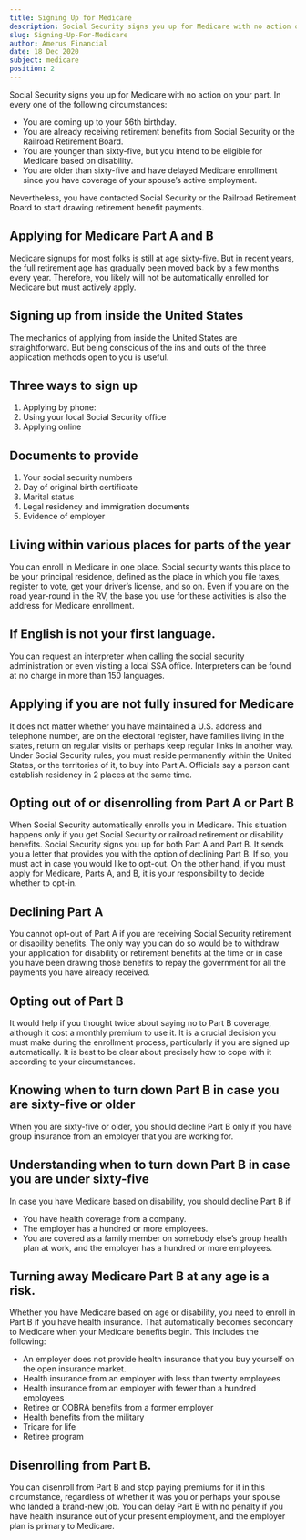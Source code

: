 ```yaml
---
title: Signing Up for Medicare
description: Social Security signs you up for Medicare with no action on your part. In every one of the following circumstances; You are coming up to...
slug: Signing-Up-For-Medicare
author: Amerus Financial
date: 18 Dec 2020
subject: medicare
position: 2
---
```


Social Security signs you up for Medicare with no action on your part. In every one of the following circumstances:

- You are coming up to your 56th birthday.
- You are already receiving retirement benefits from Social Security or the Railroad Retirement Board.
- You are younger than sixty-five, but you intend to be eligible for Medicare based on disability.
- You are older than sixty-five and have delayed Medicare enrollment since
  you have coverage of your spouse’s active employment.

Nevertheless, you have contacted Social Security or the Railroad Retirement Board to start drawing retirement benefit payments.

## Applying for Medicare Part A and B

Medicare signups for most folks is still at age sixty-five. But in recent years, the full retirement age has gradually been moved back by a few months every year. Therefore, you likely will not be automatically enrolled for Medicare but must actively apply.

## Signing up from inside the United States

The mechanics of applying from inside the United States are straightforward. But being conscious of the ins and outs of the three application methods open to you is useful.

## Three ways to sign up

1. Applying by phone:
2. Using your local Social Security office
3. Applying online

## Documents to provide

1. Your social security numbers
2. Day of original birth certificate
3. Marital status
4. Legal residency and immigration documents
5. Evidence of employer

## Living within various places for parts of the year

You can enroll in Medicare in one place. Social security wants this place to be your principal residence, defined as the place in which you file taxes, register to vote, get your driver’s license, and so on. Even if you are on the road year-round in the RV, the base you use for these activities is also the address for Medicare enrollment.

## If English is not your first language.

You can request an interpreter when calling the social security administration or even visiting a local SSA office. Interpreters can be found at no charge in more than 150 languages.

## Applying if you are not fully insured for Medicare

It does not matter whether you have maintained a U.S. address and telephone number, are on the electoral register, have families living in the states, return on regular visits or perhaps keep regular links in another way. Under Social Security rules, you must reside permanently within the United States, or the territories of it, to buy into Part A. Officials say a person cant establish residency in 2 places at the same time.

## Opting out of or disenrolling from Part A or Part B

When Social Security automatically enrolls you in Medicare. This situation happens only if you get Social Security or railroad retirement or disability benefits. Social Security signs you up for both Part A and Part B. It sends you a letter that provides you with the option of declining Part B. If so, you must act in case you would like to opt-out. On the other hand, if you must apply for Medicare, Parts A, and B, it is your responsibility to decide whether to opt-in.

## Declining Part A

You cannot opt-out of Part A if you are receiving Social Security retirement or disability benefits. The only way you can do so would be to withdraw your application for disability or retirement benefits at the time or in case you have been drawing those benefits to repay the government for all the payments you have already received.

## Opting out of Part B

It would help if you thought twice about saying no to Part B coverage, although it cost a monthly premium to use it. It is a crucial decision you must make during the enrollment process, particularly if you are signed up automatically. It is best to be clear about precisely how to cope with it according to your circumstances.

## Knowing when to turn down Part B in case you are sixty-five or older

When you are sixty-five or older, you should decline Part B only if you have group insurance from an employer that you are working for.

## Understanding when to turn down Part B in case you are under sixty-five

In case you have Medicare based on disability, you should decline Part B if

- You have health coverage from a company.
- The employer has a hundred or more employees.
- You are covered as a family member on somebody else’s group health plan
  at work, and the employer has a hundred or more employees.

## Turning away Medicare Part B at any age is a risk.

Whether you have Medicare based on age or disability, you need to enroll in Part B if you have health insurance. That automatically becomes secondary to Medicare when your Medicare benefits begin. This includes the following:

- An employer does not provide health insurance that you buy yourself on
  the open insurance market.
- Health insurance from an employer with less than twenty employees
- Health insurance from an employer with fewer than a hundred employees
- Retiree or COBRA benefits from a former employer
- Health benefits from the military
- Tricare for life
- Retiree program

## Disenrolling from Part B.

You can disenroll from Part B and stop paying premiums for it in this circumstance, regardless of whether it was you or perhaps your spouse who landed a brand-new job. You can delay Part B with no penalty if you have health insurance out of your present employment, and the employer plan is primary to Medicare.
